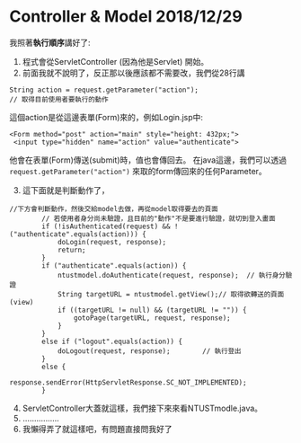 Controller & Model 2018/12/29
===

我照著**執行順序**講好了:
1. 程式會從ServletController (因為他是Servlet) 開始。
2. 前面我就不說明了，反正那以後應該都不需要改，我們從28行講
```java=28
String action = request.getParameter("action");
// 取得目前使用者要執行的動作
```
這個action是從這邊表單(Form)來的，例如Login.jsp中:
```javascript=53
<Form method="post" action="main" style="height: 432px;">
 <input type="hidden" name="action" value="authenticate">
```
他會在表單(Form)傳送(submit)時，值也會傳回去。
在java這邊，我們可以透過``` request.getParameter("action") ``` 來取的form傳回來的任何Parameter。

3. 這下面就是判斷動作了，
```java=29
//下方會判斷動作，然後交給model去做，再從model取得要去的頁面
        // 若使用者身分尚未驗證，且目前的"動作"不是要進行驗證，就切到登入畫面
        if (!isAuthenticated(request) && !("authenticate".equals(action))) {
            doLogin(request, response);
            return;
        }
        if ("authenticate".equals(action)) {
        	ntustmodel.doAuthenticate(request, response);  // 執行身分驗證
            String targetURL = ntustmodel.getView();// 取得欲轉送的頁面 (view)
            if ((targetURL != null) && (targetURL != "")) {
                gotoPage(targetURL, request, response);
            }
        }
        else if ("logout".equals(action)) {
            doLogout(request, response);        // 執行登出
        }
        else {
            response.sendError(HttpServletResponse.SC_NOT_IMPLEMENTED);
        }
```
4. ServletController大蓋就這樣，我們接下來來看NTUSTmodle.java。
5. ................
6. 我懶得弄了就這樣吧，有問題直接問我好了